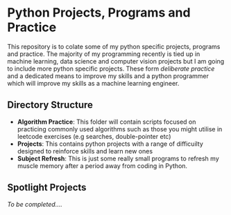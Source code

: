 # Python Projects, Programs and Practice

This repository is to colate some of my python specific projects, programs and practice. The majority of my programming recently is tied up in machine learning, data science and computer vision projects but I am going to include more python specific projects. These form *deliberate practice* and a dedicated means to improve my skills and a python programmer which will improve my skills as a machine learning engineer.


## Directory Structure

- **Algorithm Practice**: This folder will contain scripts focused on practicing commonly used algorithms such as those you might utilise in leetcode exercises (e.g searches, double-pointer etc)
- **Projects**: This contains python projects with a range of difficuilty designed to reinforce skills and learn new ones
- **Subject Refresh**: This is just some really small programs to refresh my muscle memory after a period away from coding in Python.

## Spotlight Projects
*To be completed....*